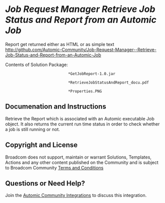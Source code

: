 *Job Request Manager  Retrieve Job Status and Report from an Automic Job*
=============


Report get returned either as HTML or as simple text
http://github.com/Automic-Community/Job-Request-Manager--Retrieve-Job-Status-and-Report-from-an-Automic-Job

<!-- List of attached files -->
Contents of Solution Package:

						
								*GetJobReport-1.0.jar
								
								*RetrieveJobStatusAndReport_docu.pdf
								
								*Properties.PNG
								
						


Documenation and Instructions
---

<p>Retrieve the Report which is associated with an Automic executable Job object. It also returns the current run time status in order to check whether a job is still running or not.</p>

Copyright and License
---

Broadcom does not support, maintain or warrant Solutions, Templates, Actions and any other content published on the Community and is subject to Broadcom Community [Terms and Conditions](https://community.broadcom.com/termsandconditions)


Questions or Need Help? 
---
Join the [Automic Community Integrations](https://community.broadcom.com/communities/community-home?CommunityKey=83e49dd4-b93e-464a-a343-2bb1e51c13ec) to discuss this integration.
